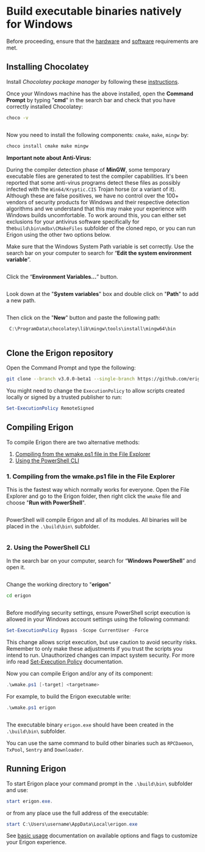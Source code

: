 # Build executable binaries natively for Windows

Before proceeding, ensure that the [hardware](/getting-started/hw-requirements.md) and [software](/getting-started/sw-requirements.md) requirements are met.


## Installing Chocolatey

Install _Chocolatey package manager_ by following these [instructions](https://docs.chocolatey.org/en-us/choco/setup).

Once your Windows machine has the above installed, open the **Command Prompt** by typing "**cmd**" in the search bar and check that you have correctly installed Chocolatey:

```bash
choco -v
```

<img src="/images/choco-v.png" alt="" style="display: block; margin: 0 auto;">

Now you need to install the following components: `cmake`, `make`, `mingw` by:

```bash
choco install cmake make mingw
```

<div class="warning">

**Important note about Anti-Virus:**

During the compiler detection phase of **MinGW**, some temporary executable files are generated to test the compiler capabilities. It's been reported that some anti-virus programs detect these files as possibly infected with the `Win64/Kryptic.CIS` Trojan horse (or a variant of it). Although these are false positives, we have no control over the 100+ vendors of security products for Windows and their respective detection algorithms and we understand that this may make your experience with Windows builds uncomfortable. To work around this, you can either set exclusions for your antivirus software specifically for the`build\bin\mdbx\CMakeFiles` subfolder of the cloned repo, or you can run Erigon using the other two options below.

</div>

Make sure that the Windows System Path variable is set correctly. Use the search bar on your computer to search for “**Edit the system environment variable**”.

<img src="/images/Edit_sys_env.png" alt="" style="display: block; margin: 0 auto;">

Click the “**Environment Variables...**” button.

<img src="/images/Edit_sys_env2.png" alt="" style="display: block; margin: 0 auto;">

Look down at the "**System variables**" box and double click on "**Path**" to add a new path.

<img src="/images/System_var.png" alt="" style="display: block; margin: 0 auto;">

Then click on the "**New**" button and paste the following path:

```bash
 C:\ProgramData\chocolatey\lib\mingw\tools\install\mingw64\bin
```

<img src="/images/new_sys_var.png" alt="" style="display: block; margin: 0 auto;">


## Clone the Erigon repository

Open the Command Prompt and type the following:

```bash
git clone --branch v3.0.0-beta1 --single-branch https://github.com/erigontech/erigon.git
```
You might need to change the `ExecutionPolicy` to allow scripts created locally or signed by a trusted publisher to run:

```powershell
Set-ExecutionPolicy RemoteSigned
```
## Compiling Erigon

To compile Erigon there are two alternative methods:

1. [Compiling from the wmake.ps1 file in the File Explorer](#1-compiling-from-the-wmakeps1-file-in-the-file-explorer) 
2. [Using the PowerShell CLI](#2-using-the-powershell-cli)
    
### 1. Compiling from the wmake.ps1 file in the File Explorer

This is the fastest way which normally works for everyone. Open the File Explorer and go to the Erigon folder, then right click the `wmake` file and choose "**Run with PowerShell**".

<img src="/images/powershell.png" alt="" style="display: block; margin: 0 auto;">

PowerShell will compile Erigon and all of its modules. All binaries will be placed in the `.\build\bin\` subfolder.

<img src="/images/powershell2.png" alt="" style="display: block; margin: 0 auto;">

### 2. Using the PowerShell CLI

In the search bar on your computer, search for “**Windows PowerShell**” and open it.

<img src="/images/powershell3.png" alt="" style="display: block; margin: 0 auto;">

Change the working directory to "**erigon**"

```bash
cd erigon
```

<img src="/images/powershell4.png" alt="" style="display: block; margin: 0 auto;">

Before modifying security settings, ensure PowerShell script execution is allowed in your Windows account settings using the following command:

```powershell
Set-ExecutionPolicy Bypass -Scope CurrentUser -Force
```

This change allows script execution, but use caution to avoid security risks. Remember to only make these adjustments if you trust the scripts you intend to run. Unauthorized changes can impact system security. For more info read [Set-Execution Policy](https://learn.microsoft.com/en-us/powershell/module/microsoft.powershell.security/set-executionpolicy?view=powershell-7.3) documentation.

Now you can compile Erigon and/or any of its component:

```powershell
.\wmake.ps1 [-target] <targetname>
```

For example, to build the Erigon executable write:

```powershell
.\wmake.ps1 erigon
```

<img src="/images/powershell5.png" alt="" style="display: block; margin: 0 auto;">

The executable binary `erigon.exe` should have been created in the `.\build\bin\` subfolder.

You can use the same command to build other binaries such as `RPCDaemon`, `TxPool`, `Sentry` and `Downloader`.

## Running Erigon 

To start Erigon place your command prompt in the `.\build\bin\` subfolder and use:

```powershell
start erigon.exe.
``` 

or from any place use the full address of the executable:

```powershell
start C:\Users\username\AppData\Local\erigon.exe
```

See [basic usage](/basic-usage.md) documentation on available options and flags to customize your Erigon experience.